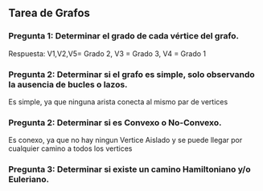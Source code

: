 ## Tarea de Grafos

### Pregunta 1:  Determinar el grado de cada vértice del grafo.
Respuesta: V1,V2,V5= Grado 2, V3 = Grado 3, V4 = Grado 1

### Pregunta 2: Determinar si el grafo es simple, solo observando la ausencia de bucles o lazos.
Es simple, ya que ninguna arista conecta al mismo par de vertices

### Pregunta 2: Determinar si es Convexo o No-Convexo.
Es conexo, ya que no hay ningun Vertice Aislado y se puede llegar por cualquier camino a todos los vertices

### Pregunta 3: Determinar si existe un camino Hamiltoniano y/o Euleriano.